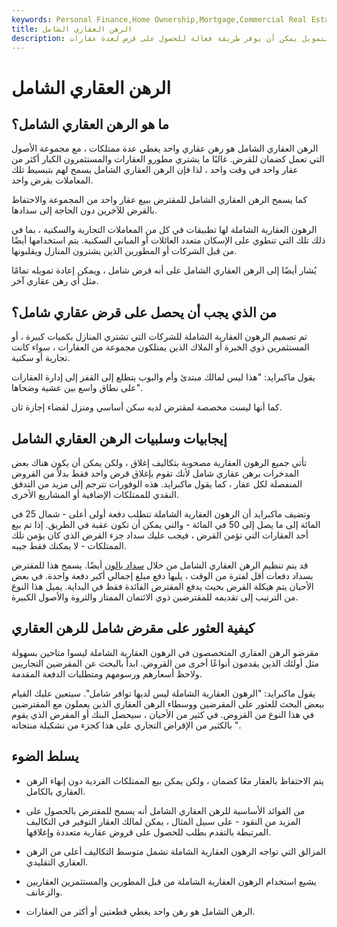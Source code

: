 ```yaml
---
keywords: Personal Finance,Home Ownership,Mortgage,Commercial Real Estate,Mortgages,Real Estate Investing
title: الرهن العقاري الشامل
description: الرهن العقاري الشامل هو نوع من التمويل يمكن أن يوفر طريقة فعالة للحصول على قرض لعدة عقارات.
---
```


# الرهن العقاري الشامل
## ما هو الرهن العقاري الشامل؟

الرهن العقاري الشامل هو رهن عقاري واحد يغطي عدة ممتلكات ، مع مجموعة الأصول التي تعمل كضمان للقرض. غالبًا ما يشتري مطورو العقارات والمستثمرون الكبار أكثر من عقار واحد في وقت واحد ، لذا فإن الرهن العقاري الشامل يسمح لهم بتبسيط تلك المعاملات بقرض واحد.

كما يسمح الرهن العقاري الشامل للمقترض ببيع عقار واحد من المجموعة والاحتفاظ بالقرض للآخرين دون الحاجة إلى سدادها.

الرهون العقارية الشاملة لها تطبيقات في كل من المعاملات التجارية والسكنية ، بما في ذلك تلك التي تنطوي على الإسكان متعدد العائلات أو المباني السكنية. يتم استخدامها أيضًا من قبل الشركات أو المطورين الذين يشترون المنازل ويقلبونها.

يُشار أيضًا إلى الرهن العقاري الشامل على أنه قرض شامل ، ويمكن إعادة تمويله تمامًا مثل أي رهن عقاري آخر.

## من الذي يجب أن يحصل على قرض عقاري شامل؟

تم تصميم الرهون العقارية الشاملة للشركات التي تشتري المنازل بكميات كبيرة ، أو المستثمرين ذوي الخبرة أو الملاك الذين يمتلكون مجموعة من العقارات ، سواء كانت تجارية أو سكنية.

يقول ماكبرايد: "هذا ليس لمالك مبتدئ وأم والبوب يتطلع إلى القفز إلى إدارة العقارات على نطاق واسع بين عشية وضحاها".

كما أنها ليست مخصصة لمقترض لديه سكن أساسي ومنزل لقضاء إجازة ثان.

## إيجابيات وسلبيات الرهن العقاري الشامل

تأتي جميع الرهون العقارية مصحوبة بتكاليف إغلاق ، ولكن يمكن أن يكون هناك بعض المدخرات برهن عقاري شامل لأنك تقوم بإغلاق قرض واحد فقط بدلاً من القروض المنفصلة لكل عقار ، كما يقول ماكبرايد. هذه الوفورات تترجم إلى مزيد من التدفق النقدي للممتلكات الإضافية أو المشاريع الأخرى.

وتضيف ماكبرايد أن الرهون العقارية الشاملة تتطلب دفعة أولى أعلى - شمال 25 في المائة إلى ما يصل إلى 50 في المائة - والتي يمكن أن تكون عقبة في الطريق. إذا تم بيع أحد العقارات التي تؤمن القرض ، فيجب عليك سداد جزء القرض الذي كان يؤمن تلك الممتلكات - لا يمكنك فقط جيبه.

قد يتم تنظيم الرهن العقاري الشامل من خلال [سداد بالون](/balloon-payment) أيضًا. يسمح هذا للمقترض بسداد دفعات أقل لفترة من الوقت ، يليها دفع مبلغ إجمالي أكبر دفعة واحدة. في بعض الأحيان يتم هيكلة القرض بحيث يدفع المقترض الفائدة فقط في البداية. يميل هذا النوع من الترتيب إلى تقديمه للمقترضين ذوي الائتمان الممتاز والثروة والأصول الكبيرة.

## كيفية العثور على مقرض شامل للرهن العقاري

مقرضو الرهن العقاري المتخصصون في الرهون العقارية الشاملة ليسوا متاحين بسهولة مثل أولئك الذين يقدمون أنواعًا أخرى من القروض. ابدأ بالبحث عن المقرضين التجاريين ولاحظ أسعارهم ورسومهم ومتطلبات الدفعة المقدمة.

يقول ماكبرايد: "الرهون العقارية الشاملة ليس لديها توافر شامل". سيتعين عليك القيام ببعض البحث للعثور على المقرضين ووسطاء الرهن العقاري الذين يعملون مع المقترضين في هذا النوع من القروض. في كثير من الأحيان ، سيحصل البنك أو المقرض الذي يقوم بالكثير من الإقراض التجاري على هذا كجزء من تشكيلة منتجاته ".

## يسلط الضوء

- يتم الاحتفاظ بالعقار معًا كضمان ، ولكن يمكن بيع الممتلكات الفردية دون إنهاء الرهن العقاري بالكامل.

- من الفوائد الأساسية للرهن العقاري الشامل أنه يسمح للمقترض بالحصول على المزيد من النقود - على سبيل المثال ، يمكن لمالك العقار التوفير في التكاليف المرتبطة بالتقدم بطلب للحصول على قروض عقارية متعددة وإغلاقها.

- المزالق التي تواجه الرهون العقارية الشاملة تشمل متوسط التكاليف أعلى من الرهن العقاري التقليدي.

- يشيع استخدام الرهون العقارية الشاملة من قبل المطورين والمستثمرين العقاريين والزعانف.

- الرهن الشامل هو رهن واحد يغطي قطعتين أو أكثر من العقارات.

